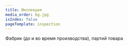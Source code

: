 ```yaml
---
title: Инспекция
media_order: bg.jpg
isIndex: false
pageTemplate: inspection
---
```


Фабрик (до и во время производства), партий товара